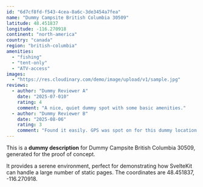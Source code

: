 ```yaml
---
id: "6d7cf8fd-f543-4cea-8a6c-3de3454a7fea"
name: "Dummy Campsite British Columbia 30509"
latitude: 48.451837
longitude: -116.270918
continent: "north-america"
country: "canada"
region: "british-columbia"
amenities:
  - "fishing"
  - "tent-only"
  - "ATV-access"
images:
  - "https://res.cloudinary.com/demo/image/upload/v1/sample.jpg"
reviews:
  - author: "Dummy Reviewer A"
    date: "2025-07-010"
    rating: 4
    comment: "A nice, quiet dummy spot with some basic amenities."
  - author: "Dummy Reviewer B"
    date: "2025-08-06"
    rating: 3
    comment: "Found it easily. GPS was spot on for this dummy location."
---
```


This is a **dummy description** for Dummy Campsite British Columbia 30509, generated for the proof of concept.

It provides a serene environment, perfect for demonstrating how SvelteKit can handle a large number of static pages. The coordinates are 48.451837, -116.270918.
